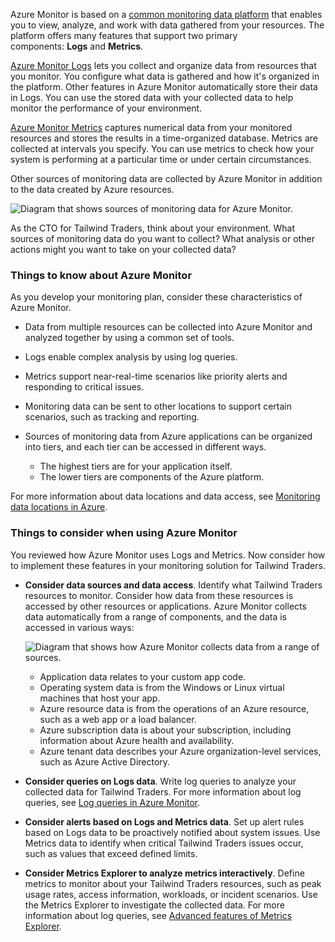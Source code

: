 
Azure Monitor is based on a [common monitoring data platform](https://learn.microsoft.com/en-us/azure/azure-monitor/data-platform) that enables you to view, analyze, and work with data gathered from your resources. The platform offers many features that support two primary components: **Logs** and **Metrics**.

[Azure Monitor Logs](https://learn.microsoft.com/en-us/azure/azure-monitor/logs/data-platform-logs) lets you collect and organize data from resources that you monitor. You configure what data is gathered and how it's organized in the platform. Other features in Azure Monitor automatically store their data in Logs. You can use the stored data with your collected data to help monitor the performance of your environment.

[Azure Monitor Metrics](https://learn.microsoft.com/en-us/azure/azure-monitor/essentials/data-platform-metrics) captures numerical data from your monitored resources and stores the results in a time-organized database. Metrics are collected at intervals you specify. You can use metrics to check how your system is performing at a particular time or under certain circumstances.

Other sources of monitoring data are collected by Azure Monitor in addition to the data created by Azure resources.

![Diagram that shows sources of monitoring data for Azure Monitor.](https://learn.microsoft.com/en-us/training/wwl-azure/design-solution-to-log-monitor-azure-resources/media/azure-monitor-source.png)

As the CTO for Tailwind Traders, think about your environment. What sources of monitoring data do you want to collect? What analysis or other actions might you want to take on your collected data?

### Things to know about Azure Monitor

As you develop your monitoring plan, consider these characteristics of Azure Monitor.

- Data from multiple resources can be collected into Azure Monitor and analyzed together by using a common set of tools.
    
- Logs enable complex analysis by using log queries.
    
- Metrics support near-real-time scenarios like priority alerts and responding to critical issues.
    
- Monitoring data can be sent to other locations to support certain scenarios, such as tracking and reporting.
    
- Sources of monitoring data from Azure applications can be organized into tiers, and each tier can be accessed in different ways.
    
    - The highest tiers are for your application itself.
    - The lower tiers are components of the Azure platform.

For more information about data locations and data access, see [Monitoring data locations in Azure](https://learn.microsoft.com/en-us/azure/azure-monitor/monitor-reference).

### Things to consider when using Azure Monitor

You reviewed how Azure Monitor uses Logs and Metrics. Now consider how to implement these features in your monitoring solution for Tailwind Traders.

- **Consider data sources and data access**. Identify what Tailwind Traders resources to monitor. Consider how data from these resources is accessed by other resources or applications. Azure Monitor collects data automatically from a range of components, and the data is accessed in various ways:
    
    ![Diagram that shows how Azure Monitor collects data from a range of sources.](https://learn.microsoft.com/en-us/training/wwl-azure/design-solution-to-log-monitor-azure-resources/media/data-sources.png)
    
    - Application data relates to your custom app code.
    - Operating system data is from the Windows or Linux virtual machines that host your app.
    - Azure resource data is from the operations of an Azure resource, such as a web app or a load balancer.
    - Azure subscription data is about your subscription, including information about Azure health and availability.
    - Azure tenant data describes your Azure organization-level services, such as Azure Active Directory.
- **Consider queries on Logs data**. Write log queries to analyze your collected data for Tailwind Traders. For more information about log queries, see [Log queries in Azure Monitor](https://learn.microsoft.com/en-us/azure/azure-monitor/logs/log-query-overview).
    
- **Consider alerts based on Logs and Metrics data**. Set up alert rules based on Logs data to be proactively notified about system issues. Use Metrics data to identify when critical Tailwind Traders issues occur, such as values that exceed defined limits.
    
- **Consider Metrics Explorer to analyze metrics interactively**. Define metrics to monitor about your Tailwind Traders resources, such as peak usage rates, access information, workloads, or incident scenarios. Use the Metrics Explorer to investigate the collected data. For more information about log queries, see [Advanced features of Metrics Explorer](https://learn.microsoft.com/en-us/azure/azure-monitor/essentials/metrics-charts).